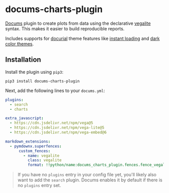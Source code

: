 # docums-charts-plugin

[Docums](https://khanhduy1407.github.io/docums/) plugin to create plots from data using the declarative [vegalite](https://vega.github.io/vega-lite/) syntax. This makes it easier to build reproducible reports.

Includes supports for [docurial](https://github.com/khanhduy1407/docurial) theme features like [instant loading](https://khanhduy1407.github.io/docurial/setup/setting-up-navigation/?h=reload#instant-loading) and [dark color themes](https://khanhduy1407.github.io/docurial/setup/changing-the-colors/#color-palette-toggle).

## Installation

Install the plugin using `pip3`:

```shell
pip3 install docums-charts-plugin
```

Next, add the following lines to your `docums.yml`:

```yml
plugins:
  - search
  - charts

extra_javascript:
  - https://cdn.jsdelivr.net/npm/vega@5
  - https://cdn.jsdelivr.net/npm/vega-lite@5
  - https://cdn.jsdelivr.net/npm/vega-embed@6

markdown_extensions:
  - pymdownx.superfences:
      custom_fences:
        - name: vegalite
          class: vegalite
          format: !!python/name:docums_charts_plugin.fences.fence_vegalite
```

> If you have no `plugins` entry in your config file yet, you'll likely also want to add the `search` plugin. Docums enables it by default if there is no `plugins` entry set.



